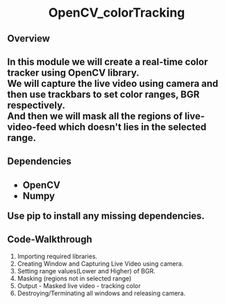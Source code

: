 <center><h1>OpenCV_colorTracking</h1></center>
<h2>Overview<h2>
<p>In this module we will create a real-time color tracker using OpenCV library.<br>
    We will capture the live video using camera and then use trackbars to set color ranges, BGR respectively.<br>
    And then we will mask all the regions of live-video-feed which doesn't lies in the selected range.</p>
<h2>Dependencies<h2>
<p><ul>
    <li>OpenCV</li>
    <li>Numpy</li>
</ul></p>
<p>Use <b>pip</b> to install any missing dependencies.</p>
    
<h2>Code-Walkthrough</h2>
<ol>
<li>Importing required libraries.</li>
<li>Creating Window and Capturing Live Video using camera.</li>
<li>Setting range values(Lower and Higher) of BGR.</li>
<li>Masking (regions not in selected range)</li>
<li>Output - Masked live video - tracking color</li>
<li>Destroying/Terminating all windows and releasing camera.</li>
</ol>
